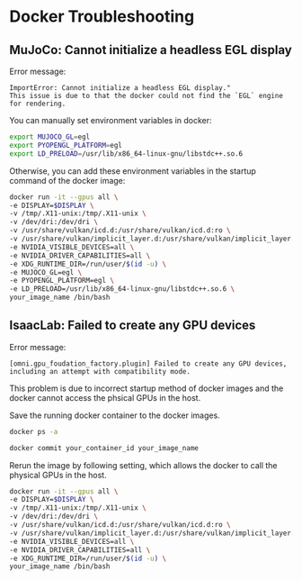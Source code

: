 # Docker Troubleshooting

## MuJoCo: Cannot initialize a headless EGL display
Error message:
```
ImportError: Cannot initialize a headless EGL display."
This issue is due to that the docker could not find the `EGL` engine for rendering.
```

You can manually set environment variables in docker:
```bash
export MUJOCO_GL=egl
export PYOPENGL_PLATFORM=egl
export LD_PRELOAD=/usr/lib/x86_64-linux-gnu/libstdc++.so.6
```

Otherwise, you can add these environment variables in the startup command of the docker image:
```bash
docker run -it --gpus all \
-e DISPLAY=$DISPLAY \
-v /tmp/.X11-unix:/tmp/.X11-unix \
-v /dev/dri:/dev/dri \
-v /usr/share/vulkan/icd.d:/usr/share/vulkan/icd.d:ro \
-v /usr/share/vulkan/implicit_layer.d:/usr/share/vulkan/implicit_layer.d:ro \
-e NVIDIA_VISIBLE_DEVICES=all \
-e NVIDIA_DRIVER_CAPABILITIES=all \
-e XDG_RUNTIME_DIR=/run/user/$(id -u) \
-e MUJOCO_GL=egl \
-e PYOPENGL_PLATFORM=egl \
-e LD_PRELOAD=/usr/lib/x86_64-linux-gnu/libstdc++.so.6 \
your_image_name /bin/bash
```

## IsaacLab: Failed to create any GPU devices
Error message:
```
[omni.gpu_foudation_factory.plugin] Failed to create any GPU devices, including an attempt with compatibility mode.
```

This problem is due to incorrect startup method of docker images and the docker cannot access the phsical GPUs in the host.

Save the running docker container to the docker images.
```bash
docker ps -a

docker commit your_container_id your_image_name
```
Rerun the image by following setting, which allows the docker to call the physical GPUs in the host.
```bash
docker run -it --gpus all \
-e DISPLAY=$DISPLAY \
-v /tmp/.X11-unix:/tmp/.X11-unix \
-v /dev/dri:/dev/dri \
-v /usr/share/vulkan/icd.d:/usr/share/vulkan/icd.d:ro \
-v /usr/share/vulkan/implicit_layer.d:/usr/share/vulkan/implicit_layer.d:ro \
-e NVIDIA_VISIBLE_DEVICES=all \
-e NVIDIA_DRIVER_CAPABILITIES=all \
-e XDG_RUNTIME_DIR=/run/user/$(id -u) \
your_image_name /bin/bash
```
